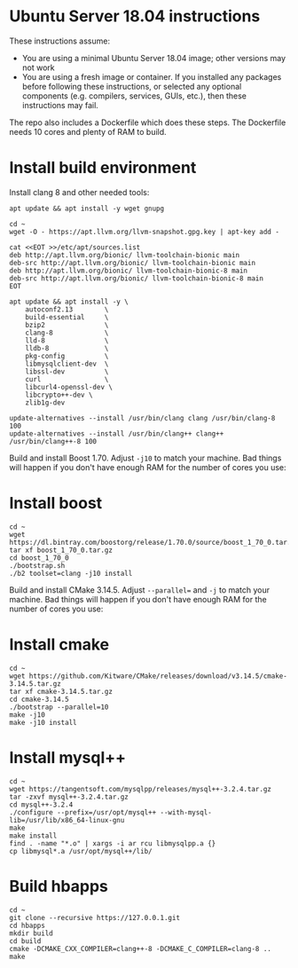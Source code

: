 # Ubuntu Server 18.04 instructions

These instructions assume:
* You are using a minimal Ubuntu Server 18.04 image; other versions may not work
* You are using a fresh image or container. If you installed any packages before
  following these instructions, or selected any optional components (e.g. compilers,
  services, GUIs, etc.), then these instructions may fail.

The repo also includes a Dockerfile which does these steps. The Dockerfile needs
10 cores and plenty of RAM to build.

# Install build environment

Install clang 8 and other needed tools:
```
apt update && apt install -y wget gnupg

cd ~
wget -O - https://apt.llvm.org/llvm-snapshot.gpg.key | apt-key add -

cat <<EOT >>/etc/apt/sources.list
deb http://apt.llvm.org/bionic/ llvm-toolchain-bionic main
deb-src http://apt.llvm.org/bionic/ llvm-toolchain-bionic main
deb http://apt.llvm.org/bionic/ llvm-toolchain-bionic-8 main
deb-src http://apt.llvm.org/bionic/ llvm-toolchain-bionic-8 main
EOT

apt update && apt install -y \
    autoconf2.13        \
    build-essential     \
    bzip2               \
    clang-8             \
    lld-8               \
    lldb-8              \
    pkg-config          \
    libmysqlclient-dev  \
    libssl-dev          \
    curl                \
    libcurl4-openssl-dev \
    libcrypto++-dev \
    zlib1g-dev

update-alternatives --install /usr/bin/clang clang /usr/bin/clang-8 100
update-alternatives --install /usr/bin/clang++ clang++ /usr/bin/clang++-8 100
```

Build and install Boost 1.70. Adjust `-j10` to match your machine. Bad things will
happen if you don't have enough RAM for the number of cores you use:

# Install boost
```
cd ~
wget https://dl.bintray.com/boostorg/release/1.70.0/source/boost_1_70_0.tar.gz
tar xf boost_1_70_0.tar.gz
cd boost_1_70_0
./bootstrap.sh
./b2 toolset=clang -j10 install
```

Build and install CMake 3.14.5. Adjust `--parallel=` and `-j` to match your machine.
Bad things will happen if you don't have enough RAM for the number of cores you use:

# Install cmake

```
cd ~
wget https://github.com/Kitware/CMake/releases/download/v3.14.5/cmake-3.14.5.tar.gz
tar xf cmake-3.14.5.tar.gz
cd cmake-3.14.5
./bootstrap --parallel=10
make -j10
make -j10 install
```

# Install mysql++

```
cd ~
wget https://tangentsoft.com/mysqlpp/releases/mysql++-3.2.4.tar.gz
tar -zxvf mysql++-3.2.4.tar.gz
cd mysql++-3.2.4
./configure --prefix=/usr/opt/mysql++ --with-mysql-lib=/usr/lib/x86_64-linux-gnu
make
make install
find . -name "*.o" | xargs -i ar rcu libmysqlpp.a {}
cp libmysql*.a /usr/opt/mysql++/lib/
```


# Build hbapps

```
cd ~
git clone --recursive https://127.0.0.1.git
cd hbapps
mkdir build
cd build
cmake -DCMAKE_CXX_COMPILER=clang++-8 -DCMAKE_C_COMPILER=clang-8 ..
make
```
